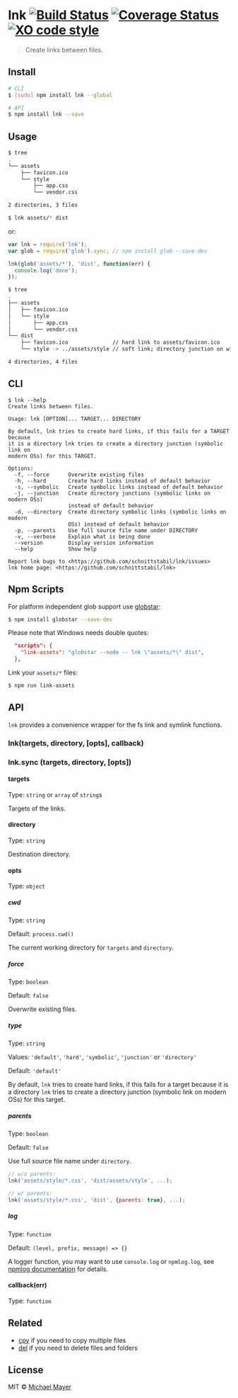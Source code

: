# lnk [![Build Status](https://travis-ci.org/schnittstabil/lnk.svg?branch=master)](https://travis-ci.org/schnittstabil/lnk) [![Coverage Status](https://coveralls.io/repos/schnittstabil/lnk/badge.svg?branch=master)](https://coveralls.io/r/schnittstabil/lnk?branch=master) [![XO code style](https://img.shields.io/badge/code_style-XO-5ed9c7.svg)](https://github.com/sindresorhus/xo)

> Create links between files.

## Install

```sh
# CLI
$ [sudo] npm install lnk --global

# API
$ npm install lnk --save
```

## Usage

```sh
$ tree
.
└── assets
    ├── favicon.ico
    └── style
        ├── app.css
        └── vendor.css

2 directories, 3 files
```

```sh
$ lnk assets/* dist
```
or:
```js
var lnk = require('lnk');
var glob = require('glob').sync; // npm install glob --save-dev

lnk(glob('assets/*'), 'dist', function(err) {
  console.log('done');
});
```

```sh
$ tree
.
├── assets
│   ├── favicon.ico
│   └── style
│       ├── app.css
│       └── vendor.css
└── dist
    ├── favicon.ico              // hard link to assets/favicon.ico
    └── style -> ../assets/style // soft link; directory junction on windows

4 directories, 4 files
```

## CLI

```
$ lnk --help
Create links between files.

Usage: lnk [OPTION]... TARGET... DIRECTORY

By default, lnk tries to create hard links, if this fails for a TARGET because
it is a directory lnk tries to create a directory junction (symbolic link on
modern OSs) for this TARGET.

Options:
  -f, --force      Overwrite existing files
  -h, --hard       Create hard links instead of default behavior
  -s, --symbolic   Create symbolic links instead of default behavior
  -j, --junction   Create directory junctions (symbolic links on modern OSs)
                   instead of default behavior
  -d, --directory  Create directory symbolic links (symbolic links on modern
                   OSs) instead of default behavior
  -p, --parents    Use full source file name under DIRECTORY
  -v, --verbose    Explain what is being done
  --version        Display version information
  --help           Show help

Report lnk bugs to <https://github.com/schnittstabil/lnk/issues>
lnk home page: <https://github.com/schnittstabil/lnk>
```

## Npm Scripts

For platform independent glob support use [globstar](https://github.com/schnittstabil/globstar):

```sh
$ npm install globstar --save-dev
```

Please note that Windows needs double quotes:

```json
  "scripts": {
    "link-assets": "globstar --node -- lnk \"assets/*\" dist",
  },
```

Link your `assets/*` files:

```sh
$ npm run link-assets
```

## API

`lnk` provides a convenience wrapper for the fs link and symlink functions.

### lnk(targets, directory, [opts], callback)

### lnk.sync (targets, directory, [opts])

#### targets
Type: `string` or `array` of `string`s

Targets of the links.

#### directory
Type: `string`

Destination directory.

#### opts
Type: `object`

##### cwd
Type: `string`

Default: `process.cwd()`

The current working directory for `targets` and `directory`.

##### force
Type: `boolean`

Default: `false`

Overwrite existing files.

##### type
Type: `string`

Values: `'default'`, `'hard'`, `'symbolic'`, `'junction'` or `'directory'`

Default: `'default'`

By default, `lnk` tries to create hard links, if this fails for a target because
it is a directory `lnk` tries to create a directory junction (symbolic link on
modern OSs) for this target.

##### parents
Type: `boolean`

Default: `false`

Use full source file name under `directory`.

```js
// w/o parents:
lnk('assets/style/*.css', 'dist/assets/style', ...);

// w/ parents:
lnk('assets/style/*.css', 'dist', {parents: true}, ...);
```

##### log
Type: `function`

Default: `(level, prefix, message) => {}`

A logger function, you may want to use `console.log` or `npmlog.log`, see [npmlog documentation](https://github.com/npm/npmlog) for details.

#### callback(err)
Type: `function`

## Related

* [cpy](https://github.com/sindresorhus/cpy) if you need to copy multiple files
* [del](https://github.com/sindresorhus/del) if you need to delete files and folders

## License

MIT © [Michael Mayer](http://schnittstabil.de)
